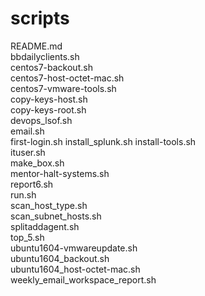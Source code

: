 # scripts
 README.md  
 bbdailyclients.sh  
 centos7-backout.sh  
 centos7-host-octet-mac.sh  
 centos7-vmware-tools.sh  
 copy-keys-host.sh  
 copy-keys-root.sh  
 devops_lsof.sh  
 email.sh  
 first-login.sh
 install_splunk.sh
 install-tools.sh  
 ituser.sh  
 make_box.sh  
 mentor-halt-systems.sh  
 report6.sh  
 run.sh  
 scan_host_type.sh  
 scan_subnet_hosts.sh  
 splitaddagent.sh  
 top_5.sh  
 ubuntu1604-vmwareupdate.sh  
 ubuntu1604_backout.sh  
 ubuntu1604_host-octet-mac.sh  
 weekly_email_workspace_report.sh  
